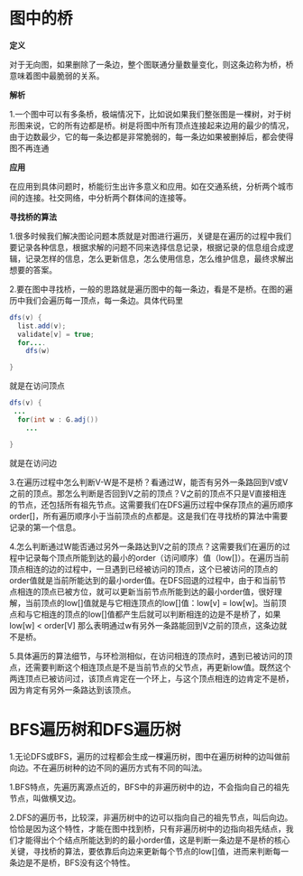 # 图中的桥

**定义**

对于无向图，如果删除了一条边，整个图联通分量数量变化，则这条边称为桥，桥意味着图中最脆弱的关系。

**解析**

1.一个图中可以有多条桥，极端情况下，比如说如果我们整张图是一棵树，对于树形图来说，它的所有边都是桥。树是将图中所有顶点连接起来边用的最少的情况，由于边数最少，它的每一条边都是非常脆弱的，每一条边如果被删掉后，都会使得图不再连通


**应用**

在应用到具体问题时，桥能衍生出许多意义和应用。如在交通系统，分析两个城市间的连接。社交网络，中分析两个群体间的连接等。

**寻找桥的算法**

1.很多时候我们解决图论问题本质就是对图进行遍历，关键是在遍历的过程中我们要记录各种信息，根据求解的问题不同来选择信息记录，根据记录的信息组合成逻辑，记录怎样的信息，怎么更新信息，怎么使用信息，怎么维护信息，最终求解出想要的答案。

2.要在图中寻找桥，一般的思路就是遍历图中的每一条边，看是不是桥。在图的遍历中我们会遍历每一顶点，每一条边。具体代码里
```java
dfs(v) {
  list.add(v);
  validate[v] = true;
  for....
    dfs(w)

}
```
就是在访问顶点
```java
dfs(v) {
 ...
  for(int w : G.adj())
    ...

}
```
就是在访问边

3.在遍历过程中怎么判断V-W是不是桥？看通过W，能否有另外一条路回到V或V之前的顶点。那怎么判断是否回到V之前的顶点？V之前的顶点不只是V直接相连的节点，还包括所有祖先节点。这需要我们在DFS遍历过程中保存顶点的遍历顺序order[]，所有遍历顺序小于当前顶点的点都是。这是我们在寻找桥的算法中需要记录的第一个信息。

4.怎么判断通过W能否通过另外一条路达到V之前的顶点？这需要我们在遍历的过程中记录每个顶点所能到达的最小的order（访问顺序）值（low[]）。在遍历当前顶点相连的边的过程中，一旦遇到已经被访问的顶点，这个已被访问的顶点的order值就是当前所能达到的最小order值。在DFS回退的过程中，由于和当前节点相连的顶点已被方位，就可以更新当前节点所能到达的最小order值，很好理解，当前顶点的low[]值就是与它相连顶点的low[]值：low[v] = low[w]。当前顶点和与它相连的顶点的low[]值都产生后就可以判断相连的边是不是桥了，如果low[w] < order[V] 那么表明通过w有另外一条路能回到V之前的顶点，这条边就不是桥。

5.具体遍历的算法细节，与环检测相似，在访问相连的顶点时，遇到已被访问的顶点，还需要判断这个相连顶点是不是当前节点的父节点，再更新low值。既然这个两连顶点已被访问过，该顶点肯定在一个环上，与这个顶点相连的边肯定不是桥，因为肯定有另外一条路达到该顶点。

# BFS遍历树和DFS遍历树

1.无论DFS或BFS，遍历的过程都会生成一棵遍历树，图中在遍历树种的边叫做前向边。不在遍历树种的边不同的遍历方式有不同的叫法。

1.BFS特点，先遍历离源点近的，BFS中的非遍历树中的边，不会指向自己的祖先节点，叫做横叉边。

2.DFS的遍历书，比较深，非遍历树中的边可以指向自己的祖先节点，叫后向边。恰恰是因为这个特性，才能在图中找到桥，只有非遍历树中的边指向祖先结点，我们才能得出个个结点所能达到的的最小order值，这是判断一条边是不是桥的核心关键，寻找桥的算法，要依靠后向边来更新每个节点的low[]值，进而来判断每一条边是不是桥，BFS没有这个特性。

